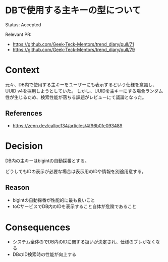 # DBで使用する主キーの型について

Status: Accepted

Relevant PR:

- https://github.com/Geek-Teck-Mentors/trend_diary/pull/71
- https://github.com/Geek-Teck-Mentors/trend_diary/pull/79

# Context

元々、DB内で使用する主キーをユーザーにも表示するという仕様を意識し、
UUID v4を採用しようとしていた。
しかし、UUIDを主キーにする場合ランダム性が生じるため、検索性能が落ちる課題がレビューにて議論となった。

## References

- https://zenn.dev/calloc134/articles/4f96b0fe093489

# Decision

DB内の主キーはbigintの自動採番とする。

どうしてもIDの表示が必要な場合は表示用のIDや情報を別途用意する。

## Reason

- bigintの自動採番が性能的に最も良いこと
- toCサービスでDB内のIDを表示すること自体が危険であること

# Consequences

- システム全体のでDB内のIDに関する扱いが決定され、仕様のブレがなくなる
- DBのID検索時の性能が向上する
